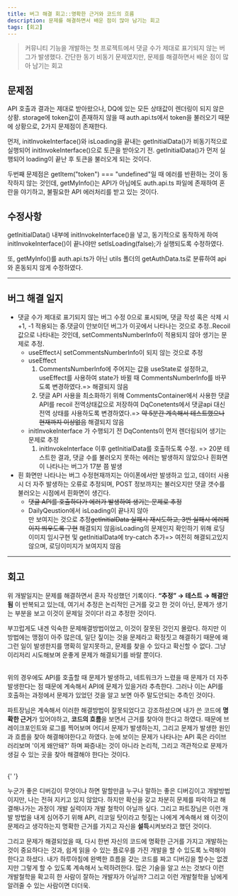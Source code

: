 ```yaml
---
title: 버그 해결 회고::명확한 근거와 코드의 흐름
description: 문제를 해결하면서 배운 점이 많아 남기는 회고
tags: [회고]
---
```


> 커뮤니티 기능을 개발하는 첫 프로젝트에서 댓글 수가 제대로 표기되지 않는 버그가 발생했다. 간단한 동기 비동기 문제였지만, 문제를 해결하면서 배운 점이 많아 남기는 회고

## 문제점

API 호출과 결과는 제대로 받아왔으나, DQ에 있는 모든 상태값이 렌더링이 되지 않은 상황.
storage에 token값이 존재하지 않을 때 auth.api.ts에서 token을 불러오기 때문에 상황으로, 2가지 문제점이 존재한다.

먼저, initInvokeInterface()와 isLoading을 끝내는 getInitialData()가 비동기적으로 실행되어 initInvokeInterface()으로 토큰을 받아오기 전. getInitialData()가 먼저 실행되어 loading이 끝난 후 토큰을 불러오게 되는 것이다.

두번째 문제점은 getItem("token") === "undefined"일 때 에러를 반환하는 것이 동작하지 않는 것인데, getMyInfo()는 API가 아님에도 auth.api.ts 파일에 존재하여 혼란을 야기하고, 불필요한 API 에러처리를 받고 있는 것이다.

## **수정사항**

getInitialData() 내부에 initInvokeInterface()을 넣고, 동기적으로 동작하게 하여 initInvokeInterface()이 끝나야만 setIsLoading(false);가 실행되도록 수정하였다.

또, getMyInfo()를 auth.api.ts가 아닌 utils 폴더의 getAuthData.ts로 분류하여 api와 혼동되지 않게 수정하였다.

---

## 버그 해결 일지

- 댓글 수가 제대로 표기되지 않는 버그 수정 0으로 표시되며, 댓글 작성 혹은 삭제 시 +1, -1 적용되는 중.댓글이 안보이던 버그가 이곳에서 나타나는 것으로 추정..Recoil 값으로 나타내는 것인데, setCommentsNumberInfo이 적용되지 않아 생기는 문제로 추정.
  - useEffect시 setCommentsNumberInfo이 되지 않는 것으로 추정
  - useEffect
    1. CommentsNumberInfo에 주어지는 값을 useState로 설정하고, useEffect를 사용하여 state가 바뀔 때 CommentsNumberInfo를 바꾸도록 변경하였다.=> 해결되지 않음
    2. 댓글 API 사용을 최소화하기 위해 CommentsContainer에서 사용한 댓글 API를 recoil 전역상태값으로 저장하여 DqConetents에서 댓글api 대신 전역 상태를 사용하도록 변경하였다.=> ~~약 5분간 계속해서 테스트했으나 현재까지 이상없음~~ 해결되지 않음
  - initInvokeInterface 가 수행되기 전 DqContents이 먼저 렌더링되어 생기는 문제로 추정
    1. initInvokeInterface 이후 getInitialData를 호출하도록 수정. => 20분 테스트한 결과, 댓글 수를 불러오지 못하는 에러는 발생하지 않았으나 흰화면이 나타나는 버그가 17분 쯤 발생
- 흰 화면만 나타나는 버그 수정현재까지는 아이폰에서만 발생하고 있고, 데이터 사용시 더 자주 발생하는 오류로 추정되며, POST 정보까지는 불러오지만 댓글 갯수를 불러오는 시점에서 흰화면이 생긴다.
  - ~~댓글 API를 호출하다가 에러가 발생하여 생기는 문제로 추정~~
  - DailyQeustion에서 isLoading이 끝나지 않아 <div />만 보여지는 것으로 추정~~getInitialData 실패시 재시도하고, 3번 실패시 에러페이지 띄우도록 구현~~ 해결되지 않음isLoading의 문제인지 확인하기 위해 로딩 이미지 임시구현 및 getInitialData에 try-catch 추가=> 여전히 해결되고있지 않으며, 로딩이미지가 보여지지 않음

---

## 회고

위 개발일지는 문제를 해결하면서 혼자 작성했던 기록이다. **“추정” → 테스트 → 해결안됨** 이 반복되고 있는데, 여기서 추정은 논리적인 근거를 갖고 한 것이 아닌, 문제가 생기는 부분을 보고 이것이 문제일 것이다! 라고 추정한 것이다.

부끄럽게도 내겐 익숙한 문제해결방법이었고, 이것이 잘못된 것인지 몰랐다. 하지만 이 방법에는 맹점이 아주 많은데, 일단 짚이는 것을 문제라고 확정짓고 해결하기 때문에 왜 그런 일이 발생한지를 명확히 알지못하고, 문제를 찾을 수 있다고 확신할 수 없다. 그냥 이리저리 시도해보며 운좋게 문제가 해결되기를 바랄 뿐이다.

<br />
위의 경우에도 API를 호출할 때 문제가 발생하고, 네트워크가 느렸을 때 문제가 더
자주 발생한다는 점 때문에 계속해서 API에 문제가 있을거라 추측한다. 그러나 이는
API를 호출하는 과정에서 문제가 있었던 것을 알고 보면 아주 말도안되는 추측인
것이다.

파트장님은 계속해서 이러한 해결방법이 잘못되었다고 강조하셨으며 내가 쓴 코드에 **명확한 근거**가 있어야하고, **코드의 흐름**을 보면서 근거를 찾아야 한다고 하였다. 때문에 브레이크포인트와 로그를 찍어보며 어디서 문제가 발생하는지, 그리고 문제가 발생한 원인과 흐름을 찾아 해결해야한다고 하였다. 눈에 보이는 문제가 나타나는 API 혹은 라이브러리보며 '이게 왜안돼?' 하며 짜증내는 것이 아니라 논리적, 그리고 객관적으로 문제가 생길 수 있는 곳을 찾아 해결해야 한다는 것이다.

<br />{' '}

누군가 좋은 디버깅이 무엇이냐 하면 말할만큼 누구나 말하는 좋은 디버깅이고 개발방법이지만, 나는 전혀 지키고 있지 않았다. 하지만 확신을 갖고 차분히 문제를 파악하고 해결해나가는 과정이 개발 실력이자 개발 철학이 아닐까 싶다. 그리고 파트장님은 이런 개발 방법을 내게 심어주기 위해 API, 리코일 탓이라고 헛짚는 나에게 계속해서 왜 이것이 문제라고 생각하는지 명확한 근거를 가지고 자신을 **설득**시켜보라고 했던 것이다.

그리고 문제가 해결되었을 때, 다시 한번 자신의 코드에 명확한 근거를 가지고 개발하는 것이 중요하다는 것과, 쉽게 읽을 수 있는 플로우를 가진 개발을 할 수 있도록 노력해야 한다고 하셨다. 내가 하루아침에 완벽한 흐름을 갖는 코드를 짜고 디버깅을 할수는 없겠지만 그렇게 할 수 있도록 계속해서 노력하려한다. 많은 기술을 알고 쓰는 것보다 이런 개발철학을 확고히 한 사람이 잘하는 개발자가 아닐까? 그리고 이런 개발철학을 남에게 알려줄 수 있는 사람이면 더더욱.
